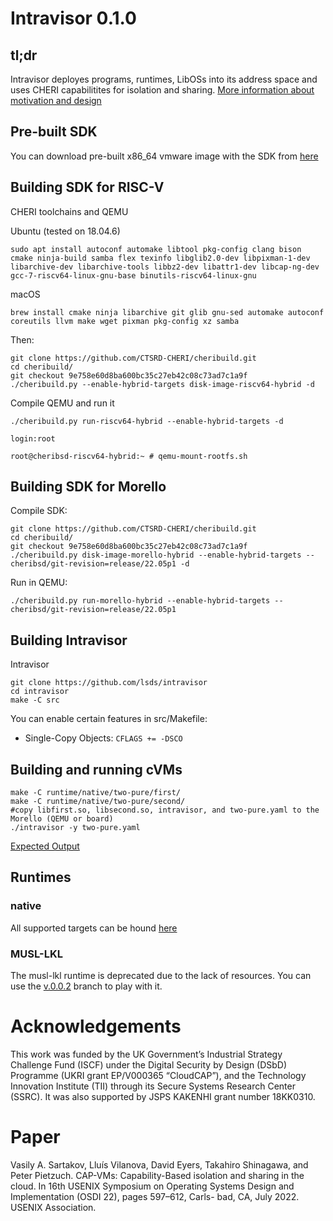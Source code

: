 # Intravisor  0.1.0


## tl;dr

Intravisor deployes programs, runtimes, LibOSs into its address space and uses CHERI capabilitites for isolation and sharing.
[More information about motivation and design](https://fosdem.org/2022/schedule/event/tee_intravisor/)

## Pre-built SDK 

You can download pre-built x86_64 vmware image with the SDK from [here](https://disk.yandex.ru/d/Kr6eHel7fE3oow)

## Building SDK for RISC-V

CHERI toolchains and QEMU 

Ubuntu (tested on 18.04.6)
```
sudo apt install autoconf automake libtool pkg-config clang bison cmake ninja-build samba flex texinfo libglib2.0-dev libpixman-1-dev libarchive-dev libarchive-tools libbz2-dev libattr1-dev libcap-ng-dev gcc-7-riscv64-linux-gnu-base binutils-riscv64-linux-gnu
```
macOS
```
brew install cmake ninja libarchive git glib gnu-sed automake autoconf coreutils llvm make wget pixman pkg-config xz samba
```

Then:
```
git clone https://github.com/CTSRD-CHERI/cheribuild.git
cd cheribuild/
git checkout 9e758e60d8ba600bc35c27eb42c08c73ad7c1a9f
./cheribuild.py --enable-hybrid-targets disk-image-riscv64-hybrid -d
```

Compile QEMU and run it
```
./cheribuild.py run-riscv64-hybrid --enable-hybrid-targets -d

login:root 

root@cheribsd-riscv64-hybrid:~ # qemu-mount-rootfs.sh
```

## Building SDK for Morello

Compile SDK:

```
git clone https://github.com/CTSRD-CHERI/cheribuild.git
cd cheribuild/
git checkout 9e758e60d8ba600bc35c27eb42c08c73ad7c1a9f
./cheribuild.py disk-image-morello-hybrid --enable-hybrid-targets --cheribsd/git-revision=release/22.05p1 -d
```
Run in QEMU:

```
./cheribuild.py run-morello-hybrid --enable-hybrid-targets --cheribsd/git-revision=release/22.05p1
```


## Building Intravisor

Intravisor
```
git clone https://github.com/lsds/intravisor
cd intravisor
make -C src 
```

You can enable certain features in src/Makefile:
* Single-Copy Objects: `CFLAGS += -DSCO`

## Building and running cVMs

```
make -C runtime/native/two-pure/first/
make -C runtime/native/two-pure/second/
#copy libfirst.so, libsecond.so, intravisor, and two-pure.yaml to the Morello (QEMU or board)
./intravisor -y two-pure.yaml
```

[Expected Output](runtime/native/two-pure)


## Runtimes

### native

All supported targets can be hound [here](runtime/native)


### MUSL-LKL

The musl-lkl runtime is deprecated due to the lack of resources. You can use the [v.0.0.2](https://github.com/lsds/intravisor/tree/v0.0.2) branch to play with it.


# Acknowledgements

This work was funded by the UK Government’s Industrial Strategy Challenge Fund (ISCF) under the Digital Security by Design (DSbD) Programme (UKRI grant EP/V000365 “CloudCAP”), and the Technology Innovation Institute (TII) through its Secure Systems Research Center (SSRC). It was also supported by JSPS KAKENHI grant number 18KK0310.

# Paper 

Vasily A. Sartakov, Lluís Vilanova, David Eyers, Takahiro Shinagawa, and Peter Pietzuch. CAP-VMs: Capability-Based isolation and sharing in the cloud. In 16th USENIX Symposium on Operating Systems Design and Implementation (OSDI 22), pages 597–612, Carls- bad, CA, July 2022. USENIX Association.

